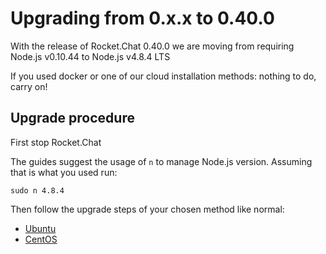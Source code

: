 # Upgrading from 0.x.x to 0.40.0

With the release of Rocket.Chat 0.40.0 we are moving from requiring Node.js v0.10.44 to Node.js v4.8.4 LTS

If you used docker or one of our cloud installation methods: nothing to do, carry on!

## Upgrade procedure

First stop Rocket.Chat

The guides suggest the usage of `n` to manage Node.js version. Assuming that is what you used run:

```
sudo n 4.8.4
```

Then follow the upgrade steps of your chosen method like normal:

- [Ubuntu](/3.%20Installation/4.%20Manual%20Installation/Ubuntu#update)
- [CentOS](/3.%20Installation/4.%20Manual%20Installation/CentOS#update)
